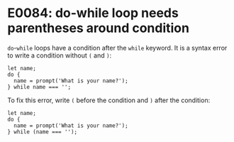 # E0084: do-while loop needs parentheses around condition

`do`-`while` loops have a condition after the `while` keyword. It is a syntax
error to write a condition without `(` and `)`:

    let name;
    do {
      name = prompt('What is your name?');
    } while name === '';

To fix this error, write `(` before the condition and `)` after the condition:

    let name;
    do {
      name = prompt('What is your name?');
    } while (name === '');
